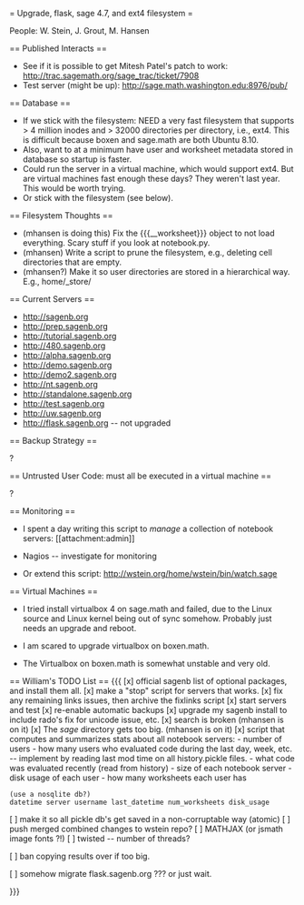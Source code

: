 = Upgrade, flask, sage 4.7, and ext4 filesystem =

People: W. Stein, J. Grout, M. Hansen

== Published Interacts ==

  * See if it is possible to get Mitesh Patel's patch to work: http://trac.sagemath.org/sage_trac/ticket/7908
  * Test server (might be up): http://sage.math.washington.edu:8976/pub/

== Database ==

  * If we stick with the filesystem: NEED a very fast filesystem that supports > 4 million inodes and > 32000 directories per directory, i.e., ext4.   This is difficult because boxen and sage.math are both Ubuntu 8.10.
  * Also, want to at a minimum have user and worksheet metadata stored in database so startup is faster. 
  * Could run the server in a virtual machine, which would support ext4.  But are virtual machines fast enough these days?  They weren't last year.  This would be worth trying. 
  * Or stick with the filesystem (see below).


== Filesystem Thoughts ==

  * (mhansen is doing this) Fix the {{{__worksheet}}} object to not load everything.  Scary stuff if you look at notebook.py.
  * (mhansen) Write a script to prune the filesystem, e.g., deleting cell directories that are empty.
  * (mhansen?) Make it so user directories are stored in a hierarchical way.  E.g., home/_store/


== Current Servers ==


  * http://sagenb.org
  * http://prep.sagenb.org
  * http://tutorial.sagenb.org
  * http://480.sagenb.org
  * http://alpha.sagenb.org
  * http://demo.sagenb.org
  * http://demo2.sagenb.org
  * http://nt.sagenb.org
  * http://standalone.sagenb.org
  * http://test.sagenb.org
  * http://uw.sagenb.org
  * http://flask.sagenb.org    -- not upgraded

== Backup Strategy ==

  ?

== Untrusted User Code: must all be executed in a virtual machine ==

  ? 


== Monitoring ==


  * I spent a day writing this script to *manage* a collection of notebook servers: [[attachment:admin]]

  * Nagios -- investigate for monitoring
  * Or extend this script: http://wstein.org/home/wstein/bin/watch.sage

== Virtual Machines ==

  * I tried install virtualbox 4 on sage.math and failed, due to the Linux source and Linux kernel being out of sync somehow.  Probably just needs an upgrade and reboot.

  * I am scared to upgrade virtualbox on boxen.math.

  * The Virtualbox on boxen.math is somewhat unstable and very old. 

== William's TODO List ==
{{{
 [x] official sagenb list of optional packages, and install them all.
 [x] make a "stop" script for servers that works.
 [x] fix any remaining links issues, then archive the fixlinks script
 [x] start servers and test
 [x] re-enable automatic backups
 [x] upgrade my sagenb install to include rado's fix for unicode issue, etc. 
 [x] search is broken (mhansen is on it)
 [x]  The _sage_ directory gets too big. (mhansen is on it)
 [x] script that computes and summarizes stats about all notebook servers:
      - number of users
      - how many users who evaluated code during the last day, week, etc. -- implement by reading last mod time on all history.pickle files.
      - what code was evaluated recently (read from history)
      - size of each notebook server
      - disk usage of each user
      - how many worksheets each user has
      
    (use a nosqlite db?)
    datetime server username last_datetime num_worksheets disk_usage

 [ ] make it so all pickle db's get saved in a non-corruptable way (atomic)
 [ ] push merged combined changes to wstein repo?
 [ ] MATHJAX (or jsmath image fonts ?!)
 [ ] twisted -- number of threads?



 [ ] ban copying results over if too big.


 [ ] somehow migrate flask.sagenb.org ???  or just wait.

}}}
